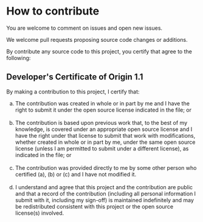 # How to contribute

You are welcome to comment on issues and open new issues.

We welcome pull requests proposing source code changes or additions.

By contribute any source code to this project, you certify that agree to the following:

## Developer's Certificate of Origin 1.1

By making a contribution to this project, I certify that:

<ol type="a">
  <li>The contribution was created in whole or in part by me and I
      have the right to submit it under the open source license
      indicated in the file; or
  <br><br></li>
  <li>The contribution is based upon previous work that, to the best
      of my knowledge, is covered under an appropriate open source
      license and I have the right under that license to submit that
      work with modifications, whether created in whole or in part
      by me, under the same open source license (unless I am
      permitted to submit under a different license), as indicated
      in the file; or
  <br><br></li>
  <li>The contribution was provided directly to me by some other
      person who certified (a), (b) or (c) and I have not modified
      it.
  <br><br></li>
  <li>I understand and agree that this project and the contribution
      are public and that a record of the contribution (including all
      personal information I submit with it, including my sign-off) is
      maintained indefinitely and may be redistributed consistent with
      this project or the open source license(s) involved.
  </li>
